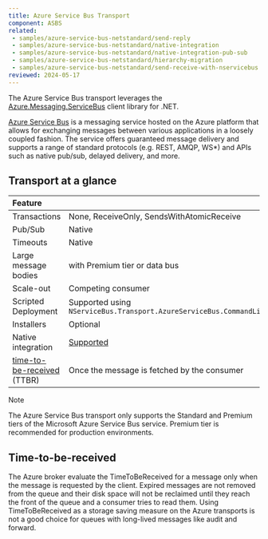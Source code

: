 ```yaml
---
title: Azure Service Bus Transport
component: ASBS
related:
 - samples/azure-service-bus-netstandard/send-reply
 - samples/azure-service-bus-netstandard/native-integration
 - samples/azure-service-bus-netstandard/native-integration-pub-sub
 - samples/azure-service-bus-netstandard/hierarchy-migration
 - samples/azure-service-bus-netstandard/send-receive-with-nservicebus
reviewed: 2024-05-17
---
```


The Azure Service Bus transport leverages the [Azure.Messaging.ServiceBus](https://www.nuget.org/packages/Azure.Messaging.ServiceBus/) client library for .NET.

[Azure Service Bus](https://azure.microsoft.com/en-us/services/service-bus/) is a messaging service hosted on the Azure platform that allows for exchanging messages between various applications in a loosely coupled fashion. The service offers guaranteed message delivery and supports a range of standard protocols (e.g. REST, AMQP, WS*) and APIs such as native pub/sub, delayed delivery, and more.

## Transport at a glance

| Feature                                            |                                                                     |
|:---------------------------------------------------|---------------------------------------------------------------------|
| Transactions                                       | None, ReceiveOnly, SendsWithAtomicReceive                           |
| Pub/Sub                                            | Native                                                              |
| Timeouts                                           | Native                                                              |
| Large message bodies                               | with Premium tier or data bus                                       |
| Scale-out                                          | Competing consumer                                                  |
| Scripted Deployment                                | Supported using `NServiceBus.Transport.AzureServiceBus.CommandLine` |
| Installers                                         | Optional                                                            |
| Native integration                                 | [Supported](native-integration.md)                                  |
| [time-to-be-received](#time-to-be-received) (TTBR) | Once the message is fetched by the consumer                         |

> [!NOTE]
> The Azure Service Bus transport only supports the Standard and Premium tiers of the Microsoft Azure Service Bus service. Premium tier is recommended for production environments.

## Time-to-be-received

The Azure broker evaluate the TimeToBeReceived for a message only when the message is requested by the client. Expired messages are not removed from the queue and their disk space will not be reclaimed until they reach the front of the queue and a consumer tries to read them. Using TimeToBeReceived as a storage saving measure on the Azure transports is not a good choice for queues with long-lived messages like audit and forward.
